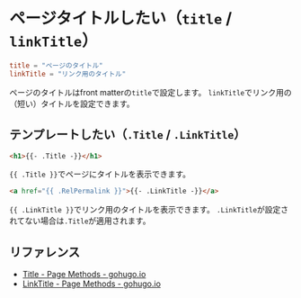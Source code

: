 # ページタイトルしたい（`title` / `linkTitle`）

```toml
title = "ページのタイトル"
linkTitle = "リンク用のタイトル"
```

ページのタイトルはfront matterの`title`で設定します。
`linkTitle`でリンク用の（短い）タイトルを設定できます。

## テンプレートしたい（`.Title` / `.LinkTitle`）

```html
<h1>{{- .Title -}}</h1>
```

`{{ .Title }}`でページにタイトルを表示できます。

```html
<a href="{{ .RelPermalink }}">{{- .LinkTitle -}}</a>
```

`{{ .LinkTitle }}`でリンク用のタイトルを表示できます。
`.LinkTitle`が設定されてない場合は`.Title`が適用されます。

## リファレンス

- [Title - Page Methods - gohugo.io](https://gohugo.io/methods/page/title/)
- [LinkTitle - Page Methods - gohugo.io](https://gohugo.io/methods/page/linktitle/)
